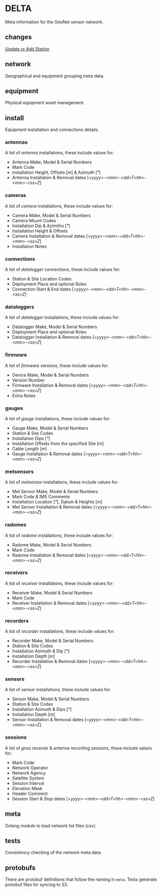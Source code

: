 # DELTA

Meta information for the GeoNet sensor network.

## changes

[Update or Add Station](https://github.com/GeoNet/delta/issues/new?title=Add+%2f+Update+Station&body=%23+Update+or+Add+Station+Details%0d%0a%0d%0a---%0d%0a%0d%0a%23%23+Station+Code%0d%0a%0d%0a%23%23+Network+Code%0d%0a%0d%0a%23%23+Station+Name%0d%0a%0d%0a%23%23+Latitude%0d%0a%0d%0a%23%23+Longitude%0d%0a%0d%0a%23%23+Elevation%0d%0a%0d%0a%23%23+Datum%0d%0a%0d%0a%23%23+Start+Time+%5bYYYY-MM-DDThh%3amm%3assZ%5d%0d%0a%0d%0a%23%23+End+Time+%5bYYYY-MM-DDThh%3amm%3assZ%5d%0d%0a%0d%0a---%0d%0a)

## network

Geographical and equipment grouping meta data.

## equipment

Physical equipment asset management.

## install

Equipment installation and connections details.

### antennas

A list of _antenna_ installations, these include values for:
- Antenna Make, Model &amp; Serial Numbers
- Mark Code
- Installation Height, Offsets [_m_] &amp; Azimuth [_&deg;_]
- Antenna Installation &amp; Removal dates [_&lt;yyyy&gt;-&lt;mm&gt;-&lt;dd&gt;T&lt;hh&gt;-&lt;mm&gt;-&lt;ss&gt;Z_]

### cameras

A list of _camera_ installations, these include values for:
- Camera Make, Model &amp; Serial Numbers
- Camera Mount Codes
- Installation Dip &amp; Azimiths [_&deg;_]
- Installation Height &amp; Offsets
- Camera Installation &amp; Removal dates [_&lt;yyyy&gt;-&lt;mm&gt;-&lt;dd&gt;T&lt;hh&gt;-&lt;mm&gt;-&lt;ss&gt;Z_]
- Installation Notes

### connections

A list of _datalogger_ connections, these include values for:
- Station &amp; Site Location Codes
- Deployment Place and optional Roles
- Connection Start &amp; End dates [_&lt;yyyy&gt;-&lt;mm&gt;-&lt;dd&gt;T&lt;hh&gt;-&lt;mm&gt;-&lt;ss&gt;Z_]

### dataloggers

A list of _datalogger_ installations, these include values for:
- Datalogger Make, Model &amp; Serial Numbers
- Deployment Place and optional Roles
- Datalogger Installation &amp; Removal dates [_&lt;yyyy&gt;-&lt;mm&gt;-&lt;dd&gt;T&lt;hh&gt;-&lt;mm&gt;-&lt;ss&gt;Z_]

### firmware

A list of _firmware_ versions, these include values for:
- Device Make, Model &amp; Serial Numbers
- Version Number
- Firmware Installation &amp; Removal dates [_&lt;yyyy&gt;-&lt;mm&gt;-&lt;dd&gt;T&lt;hh&gt;-&lt;mm&gt;-&lt;ss&gt;Z_]
- Extra Notes

### gauges

A list of _gauge_ installations, these include values for:
- Gauge Make, Model &amp; Serial Numbers
- Station &amp; Site Codes
- Installation Dips [_&deg;_]
- Installation Offsets from the specified Site [_m_]
- Cable Length [_m_]
- Gauge Installation &amp; Removal dates [_&lt;yyyy&gt;-&lt;mm&gt;-&lt;dd&gt;T&lt;hh&gt;-&lt;mm&gt;-&lt;ss&gt;Z_]

### metsensors

A list of _metsensor_ installations, these include values for:
- Met Sensor Make, Model &amp; Serial Numbers
- Mark Code &amp; IMS Comments
- Installation Location [_&deg;_], Datum &amp; Heights [_m_]
- Met Sensor Installation &amp; Removal dates [_&lt;yyyy&gt;-&lt;mm&gt;-&lt;dd&gt;T&lt;hh&gt;-&lt;mm&gt;-&lt;ss&gt;Z_]

### radomes

A list of _radome_ installations, these include values for:
- Radome Make, Model &amp; Serial Numbers
- Mark Code
- Radome Installation &amp; Removal dates [_&lt;yyyy&gt;-&lt;mm&gt;-&lt;dd&gt;T&lt;hh&gt;-&lt;mm&gt;-&lt;ss&gt;Z_]

### receivers

A list of _receiver_ installations, these include values for:
- Receiver Make, Model &amp; Serial Numbers
- Mark Code
- Receiver Installation &amp; Removal dates [_&lt;yyyy&gt;-&lt;mm&gt;-&lt;dd&gt;T&lt;hh&gt;-&lt;mm&gt;-&lt;ss&gt;Z_]

### recorders

A list of _recorder_ installations, these include values for:
- Recorder Make, Model &amp; Serial Numbers
- Station &amp; Site Codes
- Installation Azimuth &amp; Dip [_&deg;_]
- Installation Depth [_m_]
- Recorder Installation &amp; Removal dates [_&lt;yyyy&gt;-&lt;mm&gt;-&lt;dd&gt;T&lt;hh&gt;-&lt;mm&gt;-&lt;ss&gt;Z_]

### sensors

A list of _sensor_ installations, these include values for:
- Sensor Make, Model &amp; Serial Numbers
- Station &amp; Site Codes
- Installation Azimuth &amp; Dips [_&deg;_]
- Installation Depth [_m_]
- Sensor Installation &amp; Removal dates [_&lt;yyyy&gt;-&lt;mm&gt;-&lt;dd&gt;T&lt;hh&gt;-&lt;mm&gt;-&lt;ss&gt;Z_]

### sessions

A list of _gnss_ receiver &amp; antenna recording sessions, these include values for:
- Mark Code
- Network Operator
- Network Agency
- Satellite System
- Session Interval
- Elevation Mask
- Header Comment
- Session Start &amp; Stop dates [_&lt;yyyy&gt;-&lt;mm&gt;-&lt;dd&gt;T&lt;hh&gt;-&lt;mm&gt;-&lt;ss&gt;Z_]

## meta

Golang module to load network list files (csv).

## tests

Consistency checking of the network meta data.


## protobufs

There are protobuf definitions that follow the naming in `meta`.  Tests generate protobuf files
for syncing to S3.  